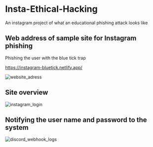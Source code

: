 # Insta-Ethical-Hacking
An instagram project of what an educational phishing attack looks like

## Web address of sample site for Instagram phishing
Phishing the user with the blue tick trap

https://instagram-bluetick.netlify.app/

![website_adress](https://user-images.githubusercontent.com/100594545/215474729-a8400b60-2db6-4030-863f-13ef757f6acc.PNG)

## Site overview

![instagram_login](https://user-images.githubusercontent.com/100594545/215474740-07e7fcaf-d8f2-4397-a6b3-afbc5d704901.PNG)

## Notifying the user name and password to the system

![discord_webhook_logs](https://user-images.githubusercontent.com/100594545/215474748-1e1cd805-434a-42a5-8b8d-395ec651a8ba.PNG)
